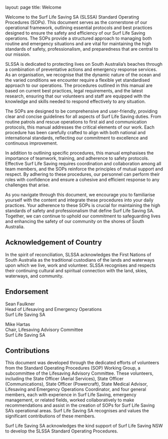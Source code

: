 layout: page
title: Welcome

Welcome to the Surf Life Saving SA (SLSSA) Standard Operating Procedures (SOPs). This document serves as the cornerstone of our operational framework, outlining essential protocols and best practices designed to ensure the safety and efficiency of our Surf Life Saving operations. The SOPs provide a structured approach to managing both routine and emergency situations and are vital for maintaining the high standards of safety, professionalism, and preparedness that are central to our mission.

SLSSA is dedicated to protecting lives on South Australia’s beaches through a combination of preventative actions and emergency response services. As an organisation, we recognise that the dynamic nature of the ocean and the varied conditions we encounter require a flexible yet standardised approach to our operations. The procedures outlined in this manual are based on current best practices, legal requirements, and the latest research, ensuring that our volunteers and staff are equipped with the knowledge and skills needed to respond effectively to any situation.

The SOPs are designed to be comprehensive and user-friendly, providing clear and concise guidelines for all aspects of Surf Life Saving duties. From routine patrols and rescue operations to first aid and communication protocols, this manual addresses the critical elements of our work. Each procedure has been carefully crafted to align with both national and international standards, reflecting our commitment to excellence and continuous improvement.

In addition to outlining specific procedures, this manual emphasises the importance of teamwork, training, and adherence to safety protocols. Effective Surf Life Saving requires coordination and collaboration among all team members, and the SOPs reinforce the principles of mutual support and respect. By adhering to these procedures, our personnel can perform their roles with confidence and ensure a cohesive and efficient response to any challenges that arise.

As you navigate through this document, we encourage you to familiarise yourself with the content and integrate these procedures into your daily practices. Your adherence to these SOPs is crucial for maintaining the high standards of safety and professionalism that define Surf Life Saving SA. Together, we can continue to uphold our commitment to safeguarding lives and enhancing the safety of our community on the shores of South Australia.

## Acknowledgement of Country

In the spirit of reconciliation, SLSSA acknowledges the First Nations of South Australia as the traditional custodians of the lands and waterways upon which we live, work and volunteer. SLSSA recognises and respects their continuing cultural and spiritual connection with the land, skies, waterways, and community.

## Endorsement

Sean Faulkner\
Head of Lifesaving and Emergency Operations\
Surf Life Saving SA

Mike Hartas\
Chair, Lifesaving Advisory Committee\
Surf Life Saving SA

## Contributions

This document was developed through the dedicated efforts of volunteers from the Standard Operating Procedures (SOP) Working Group, a subcommittee of the Lifesaving Advisory Committee. These volunteers, including the State Officer (Aerial Services), State Officer (Communications), State Officer (Powercraft), State Medical Advisor, Lifesaving and Emergency Operations Coordinator, and four general members, each with experience in Surf Life Saving, emergency management, or related fields, worked collaboratively to make recommendations and assist in the creation of SOPs for Surf Life Saving SA’s operational areas. Surf Life Saving SA recognises and values the significant contributions of these members.

Surf Life Saving SA acknowledges the kind support of Surf Life Saving NSW to develop the SLSSA Standard Operating Procedures.
